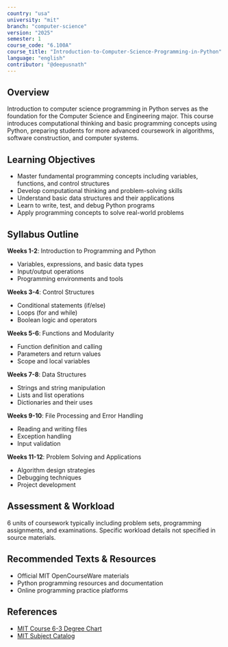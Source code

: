 ```yaml
---
country: "usa"
university: "mit"
branch: "computer-science"
version: "2025"
semester: 1
course_code: "6.100A"
course_title: "Introduction-to-Computer-Science-Programming-in-Python"
language: "english"
contributor: "@deepusnath"
---
```


## Overview

Introduction to computer science programming in Python serves as the foundation for the Computer Science and Engineering major. This course introduces computational thinking and basic programming concepts using Python, preparing students for more advanced coursework in algorithms, software construction, and computer systems.

## Learning Objectives

- Master fundamental programming concepts including variables, functions, and control structures
- Develop computational thinking and problem-solving skills
- Understand basic data structures and their applications
- Learn to write, test, and debug Python programs
- Apply programming concepts to solve real-world problems

## Syllabus Outline

**Weeks 1-2**: Introduction to Programming and Python
- Variables, expressions, and basic data types
- Input/output operations
- Programming environments and tools

**Weeks 3-4**: Control Structures
- Conditional statements (if/else)
- Loops (for and while)
- Boolean logic and operators

**Weeks 5-6**: Functions and Modularity
- Function definition and calling
- Parameters and return values
- Scope and local variables

**Weeks 7-8**: Data Structures
- Strings and string manipulation
- Lists and list operations
- Dictionaries and their uses

**Weeks 9-10**: File Processing and Error Handling
- Reading and writing files
- Exception handling
- Input validation

**Weeks 11-12**: Problem Solving and Applications
- Algorithm design strategies
- Debugging techniques
- Project development

## Assessment & Workload

6 units of coursework typically including problem sets, programming assignments, and examinations. Specific workload details not specified in source materials.

## Recommended Texts & Resources

- Official MIT OpenCourseWare materials
- Python programming resources and documentation
- Online programming practice platforms

## References

- [MIT Course 6-3 Degree Chart](https://catalog.mit.edu/degree-charts/computer-science-engineering-course-6-3/)
- [MIT Subject Catalog](https://catalog.mit.edu/subjects/6/)
